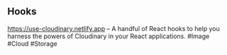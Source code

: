 ## Hooks

https://use-cloudinary.netlify.app – A handful of React hooks to help you harness the powers of Cloudinary in your React applications. #Image #Cloud #Storage
